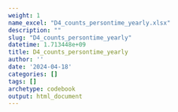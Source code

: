 ```yaml
---
weight: 1
name_excel: "D4_counts_persontime_yearly.xlsx"
description: ""
slug: "D4_counts_persontime_yearly"
datetime: 1.713448e+09
title: D4_counts_persontime_yearly
author: ''
date: '2024-04-18'
categories: []
tags: []
archetype: codebook
output: html_document
---
```


<div class="tabcontent"></div>
